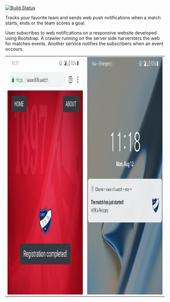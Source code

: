 [![Build Status](https://travis-ci.org/andrelopesmds/goalstrackerproject.svg?branch=master)](https://travis-ci.org/andrelopesmds/goalstrackerproject)

Tracks your favorite team and sends web push notifications
when a match starts, ends or the team scores a goal.

User subscribes to web notifications on a responsive website
developed using Bootstrap. A crawler running on the server
side harversters the web for matches events. Another service
notifies the subscribers when an event occours.

<table cellspacing="0" cellpadding="0" style="border-collapse: collapse; border: none;">
  <tr>
    <td align="center" valign="center">
      <img src="screenshots/subscription.jpg" alt="the picture is not yet loaded." style="height:750px; width:580px;"/>
      <br />
    </td>
    <td align="center" valign="center">
      <img src="screenshots/message.jpg" alt="the picture is not yet loaded." style="height:750px; width:580px;"/>
      <br />
    </td>
  </tr>
</table>
